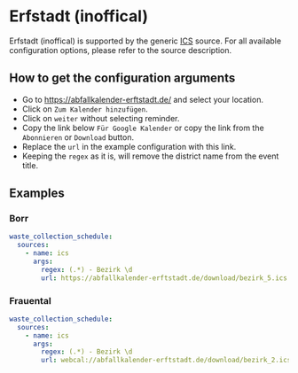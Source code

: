 # Erfstadt (inoffical)

Erfstadt (inoffical) is supported by the generic [ICS](/doc/source/ics.md) source. For all available configuration options, please refer to the source description.


## How to get the configuration arguments

- Go to <https://abfallkalender-erftstadt.de/> and select your location.  
- Click on `Zum Kalender hinzufügen`.
- Click on `weiter` without selecting reminder.
- Copy the link below `Für Google Kalender` or copy the link from the `Abonnieren` or `Download` button.
- Replace the `url` in the example configuration with this link.
- Keeping the `regex` as it is, will remove the district name from the event title.

## Examples

### Borr

```yaml
waste_collection_schedule:
  sources:
    - name: ics
      args:
        regex: (.*) - Bezirk \d
        url: https://abfallkalender-erftstadt.de/download/bezirk_5.ics
```
### Frauental

```yaml
waste_collection_schedule:
  sources:
    - name: ics
      args:
        regex: (.*) - Bezirk \d
        url: webcal://abfallkalender-erftstadt.de/download/bezirk_2.ics
```
